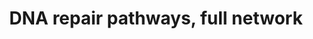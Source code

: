 ---
annotations:
- id: PW:0000099
  parent: regulatory pathway
  type: Pathway Ontology
  value: DNA repair pathway
authors:
- Daisydx
- Diazflorese
- Egonw
- Marvin M2
- DeSl
- Khanspers
- Eweitz
citedin:
- link: PMC9300967
description: DNA Repair Pathways Full Network
last-edited: 2021-05-22
ndex: 34cde2e8-8b73-11eb-9e72-0ac135e8bacf
organisms:
- Homo sapiens
redirect_from:
- /index.php/Pathway:WP4946
- /instance/WP4946
revision: null
schema-jsonld:
- '@context': https://schema.org/
  '@id': https://wikipathways.github.io/pathways/WP4946.html
  '@type': Dataset
  creator:
    '@type': Organization
    name: WikiPathways
  description: DNA Repair Pathways Full Network
  keywords:
  - ''
  - APEX1
  - APEX2
  - ATM
  - ATR
  - Alternative End-Joining (Alt-EJ)
  - BRCA1
  - BRCA2
  - Base Excision Repair (BER)
  - CCNH
  - CDK7
  - CETN2
  - CHEK1
  - CUL4A
  - CUL4B
  - DCLRE1C
  - DDB1
  - DDB2
  - DNA Repair Pathways
  - ERCC1
  - ERCC2
  - ERCC3
  - ERCC4
  - ERCC5
  - ERCC6
  - ERCC8
  - EXO1
  - FAAP100
  - FAAP24
  - FAN1
  - FANCA
  - FANCB
  - FANCC
  - FANCD2
  - FANCE
  - FANCF
  - FANCG
  - FANCI
  - FANCJ
  - FANCL
  - FANCM
  - FANCN
  - FEN1
  - Fanconi Anemia Pathway (FA)
  - GTF2H1
  - GTF2H2
  - GTF2H3
  - GTF2H4
  - GTF2H5
  - H2AX
  - HMGB1
  - 'Homologous Recombination '
  - LIG1
  - LIG3
  - LIG4
  - MBD4
  - MGMT
  - MHF1
  - MHF2
  - MLH1
  - MNAT1
  - MPG
  - MRE11
  - MRE11A
  - MSH2
  - MSH3
  - MSH6
  - MUTYH
  - 'Methyl-Guanine DNA '
  - Methyltransferase (MGMT)
  - Mismatch Repair (MMR)
  - NBN
  - NEIL2
  - NEIL3
  - NHEJ1
  - NTHL1
  - Non-Homologous End Joining (NHEJ)
  - Nucleotide Excision Repair (NER)
  - OGG1
  - PARP1
  - PARP2
  - PCNA
  - PMS2
  - PNKP
  - POLB
  - POLD1
  - POLD2
  - POLD3
  - POLD4
  - POLE
  - POLE2
  - POLE3
  - POLE4
  - POLH
  - POLI
  - POLK
  - POLL
  - POLM
  - PRKDC
  - RAD23A
  - RAD23B
  - RAD50
  - RAD51
  - RAD51C
  - RAD52
  - RAD54B
  - RAP1A
  - RBX1
  - REV1
  - REV3L
  - RFC1
  - RFC2
  - RFC3
  - RFC4
  - RFC5
  - RPA1
  - RPA2
  - RPA3
  - Repair (HR)
  - SMUG1
  - TDG
  - TERF2
  - Trans-Lesion Synthesis (TLS)
  - UAF1
  - UNG
  - USP1
  - WRN
  - XPA
  - XPC
  - XRCC1
  - XRCC4
  - XRCC5
  - XRCC6
  - XRS2
  license: CC0
  name: DNA repair pathways, full network
seo: CreativeWork
title: DNA repair pathways, full network
wpid: WP4946
---